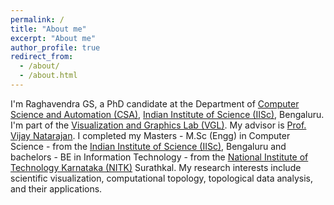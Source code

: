 ```yaml
---
permalink: /
title: "About me"
excerpt: "About me"
author_profile: true
redirect_from: 
  - /about/
  - /about.html
---
```


I'm Raghavendra GS, a PhD candidate at the Department of [Computer Science and Automation (CSA)](https://www.csa.iisc.ac.in/), [Indian Institute of Science (IISc)](https://iisc.ac.in/), Bengaluru. I'm part of the [Visualization and Graphics Lab (VGL)](https://vgl.csa.iisc.ac.in/). My advisor is [Prof. Vijay Natarajan](https://csa.iisc.ac.in/~vijayn/). I completed my Masters - M.Sc (Engg) in Computer Science - from the [Indian Institute of Science (IISc)](https://iisc.ac.in/), Bengaluru and bachelors - BE in Information Technology - from the [National Institute of Technology Karnataka (NITK)](https://www.nitk.ac.in) Surathkal. My research interests include scientific visualization, computational topology, topological data analysis, and their applications.

